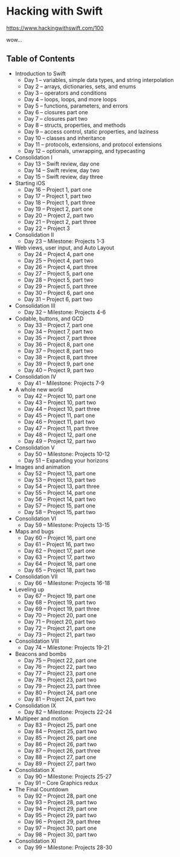 # Hacking with Swift

https://www.hackingwithswift.com/100

wow...

## Table of Contents

- Introduction to Swift
    - Day 1 – variables, simple data types, and string interpolation
    - Day 2 – arrays, dictionaries, sets, and enums
    - Day 3 – operators and conditions
    - Day 4 – loops, loops, and more loops
    - Day 5 – functions, parameters, and errors
    - Day 6 – closures part one
    - Day 7 – closures part two
    - Day 8 – structs, properties, and methods
    - Day 9 – access control, static properties, and laziness
    - Day 10 – classes and inheritance
    - Day 11 – protocols, extensions, and protocol extensions
    - Day 12 – optionals, unwrapping, and typecasting
- Consolidation I
    - Day 13 – Swift review, day one
    - Day 14 – Swift review, day two
    - Day 15 – Swift review, day three
- Starting iOS
    - Day 16 – Project 1, part one
    - Day 17 – Project 1, part two
    - Day 18 – Project 1, part three
    - Day 19 – Project 2, part one
    - Day 20 – Project 2, part two
    - Day 21 – Project 2, part three
    - Day 22 – Project 3
- Consolidation II
    - Day 23 – Milestone: Projects 1-3
- Web views, user input, and Auto Layout
    - Day 24 – Project 4, part one
    - Day 25 – Project 4, part two
    - Day 26 – Project 4, part three
    - Day 27 – Project 5, part one
    - Day 28 – Project 5, part two
    - Day 29 – Project 5, part three
    - Day 30 – Project 6, part one
    - Day 31 – Project 6, part two
- Consolidation III
    - Day 32 – Milestone: Projects 4-6
- Codable, buttons, and GCD
    - Day 33 – Project 7, part one
    - Day 34 – Project 7, part two
    - Day 35 – Project 7, part three
    - Day 36 – Project 8, part one
    - Day 37 – Project 8, part two
    - Day 38 – Project 8, part three
    - Day 39 – Project 9, part one
    - Day 40 – Project 9, part two
- Consolidation IV
    - Day 41 – Milestone: Projects 7-9
- A whole new world
    - Day 42 – Project 10, part one
    - Day 43 – Project 10, part two
    - Day 44 – Project 10, part three
    - Day 45 – Project 11, part one
    - Day 46 – Project 11, part two
    - Day 47 – Project 11, part three
    - Day 48 – Project 12, part one
    - Day 49 – Project 12, part two
- Consolidation V
    - Day 50 – Milestone: Projects 10-12
    - Day 51 – Expanding your horizons
- Images and animation
    - Day 52 – Project 13, part one
    - Day 53 – Project 13, part two
    - Day 54 – Project 13, part three
    - Day 55 – Project 14, part one
    - Day 56 – Project 14, part two
    - Day 57 – Project 15, part one
    - Day 58 – Project 15, part two
- Consolidation VI
    - Day 59 – Milestone: Projects 13-15
- Maps and bugs
    - Day 60 – Project 16, part one
    - Day 61 – Project 16, part two
    - Day 62 – Project 17, part one
    - Day 63 – Project 17, part two
    - Day 64 – Project 18, part one
    - Day 65 – Project 18, part two
- Consolidation VII
    - Day 66 – Milestone: Projects 16-18
- Leveling up
    - Day 67 – Project 19, part one
    - Day 68 – Project 19, part two
    - Day 69 – Project 19, part three
    - Day 70 – Project 20, part one
    - Day 71 – Project 20, part two
    - Day 72 – Project 21, part one
    - Day 73 – Project 21, part two
- Consolidation VIII
    - Day 74 – Milestone: Projects 19-21
- Beacons and bombs
    - Day 75 – Project 22, part one
    - Day 76 – Project 22, part two
    - Day 77 – Project 23, part one
    - Day 78 – Project 23, part two
    - Day 79 – Project 23, part three
    - Day 80 – Project 24, part one
    - Day 81 – Project 24, part two
- Consolidation IX
    - Day 82 – Milestone: Projects 22-24
- Multipeer and motion
    - Day 83 – Project 25, part one
    - Day 84 – Project 25, part two
    - Day 85 – Project 26, part one
    - Day 86 – Project 26, part two
    - Day 87 – Project 26, part three
    - Day 88 – Project 27, part one
    - Day 89 – Project 27, part two
- Consolidation X
    - Day 90 – Milestone: Projects 25-27
    - Day 91 – Core Graphics redux
- The Final Countdown
    - Day 92 – Project 28, part one
    - Day 93 – Project 28, part two
    - Day 94 – Project 29, part one
    - Day 95 – Project 29, part two
    - Day 96 – Project 29, part three
    - Day 97 – Project 30, part one
    - Day 98 – Project 30, part two
- Consolidation XI
    - Day 99 – Milestone: Projects 28-30